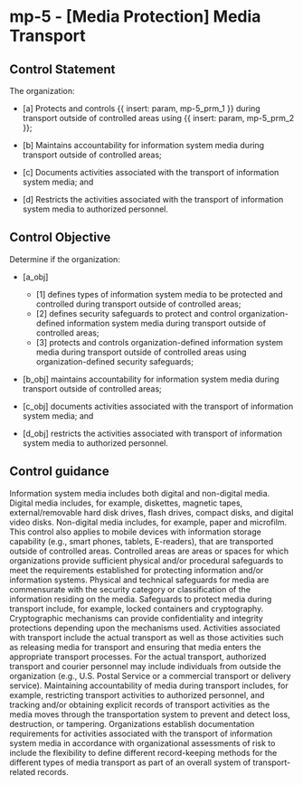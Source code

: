# mp-5 - \[Media Protection\] Media Transport

## Control Statement

The organization:

- \[a\] Protects and controls {{ insert: param, mp-5_prm_1 }} during transport outside of controlled areas using {{ insert: param, mp-5_prm_2 }};

- \[b\] Maintains accountability for information system media during transport outside of controlled areas;

- \[c\] Documents activities associated with the transport of information system media; and

- \[d\] Restricts the activities associated with the transport of information system media to authorized personnel.

## Control Objective

Determine if the organization:

- \[a_obj\]

  - \[1\] defines types of information system media to be protected and controlled during transport outside of controlled areas;
  - \[2\] defines security safeguards to protect and control organization-defined information system media during transport outside of controlled areas;
  - \[3\] protects and controls organization-defined information system media during transport outside of controlled areas using organization-defined security safeguards;

- \[b_obj\] maintains accountability for information system media during transport outside of controlled areas;

- \[c_obj\] documents activities associated with the transport of information system media; and

- \[d_obj\] restricts the activities associated with transport of information system media to authorized personnel.

## Control guidance

Information system media includes both digital and non-digital media. Digital media includes, for example, diskettes, magnetic tapes, external/removable hard disk drives, flash drives, compact disks, and digital video disks. Non-digital media includes, for example, paper and microfilm. This control also applies to mobile devices with information storage capability (e.g., smart phones, tablets, E-readers), that are transported outside of controlled areas. Controlled areas are areas or spaces for which organizations provide sufficient physical and/or procedural safeguards to meet the requirements established for protecting information and/or information systems. Physical and technical safeguards for media are commensurate with the security category or classification of the information residing on the media. Safeguards to protect media during transport include, for example, locked containers and cryptography. Cryptographic mechanisms can provide confidentiality and integrity protections depending upon the mechanisms used. Activities associated with transport include the actual transport as well as those activities such as releasing media for transport and ensuring that media enters the appropriate transport processes. For the actual transport, authorized transport and courier personnel may include individuals from outside the organization (e.g., U.S. Postal Service or a commercial transport or delivery service). Maintaining accountability of media during transport includes, for example, restricting transport activities to authorized personnel, and tracking and/or obtaining explicit records of transport activities as the media moves through the transportation system to prevent and detect loss, destruction, or tampering. Organizations establish documentation requirements for activities associated with the transport of information system media in accordance with organizational assessments of risk to include the flexibility to define different record-keeping methods for the different types of media transport as part of an overall system of transport-related records.
